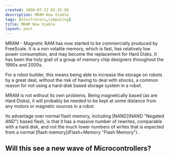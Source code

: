 ```yaml
---
created: 2006-07-22 03:15:08
description: MRAM Now Viable
tags: [electronics,computing]
title: MRAM Now Viable
layout: post
---
```

 <p>
  MRAM - Magnetic RAM has now started to be commercially produced by FreeScale. It is a non 
  volatile memory, which is fast, has relatively low power consumption, and may become the 
  replacement for Hard Disks.  It has been the holy grail of a group of memory chip designers 
  throughout the 1990s and 2000s.
 </p>
 <p>
  For a robot builder, this means being able to increase the storage on robots by a great deal, 
  without the risk of having to deal with shocks, a common reason for not using a hard-disk 
  based storage system in a robot.
 </p>
 <p>
  MRAM is not without its own problems. Being magnetically based (as are Hard Disks), it will 
  probably be needed to be kept at some distance from any motors or magnetic sources in a robot.
 </p>
 <p>
  Its advantage over normal flash memory, including
  [NAND](NAND "Negated AND")
  based flash, is that it has a massive number of rewrites, comparable with a hard disk, and 
  not the much lower numbers of writes that is expected from a normal
  [flash memory](Flash+Memory "Flash Memory")
  .
 </p>
 <h2 class="showhide_heading" id="Will_this_see_a_new_wave_of_MicroControllers_">
  Will this see a new wave of Microcontrollers?
 </h2>
